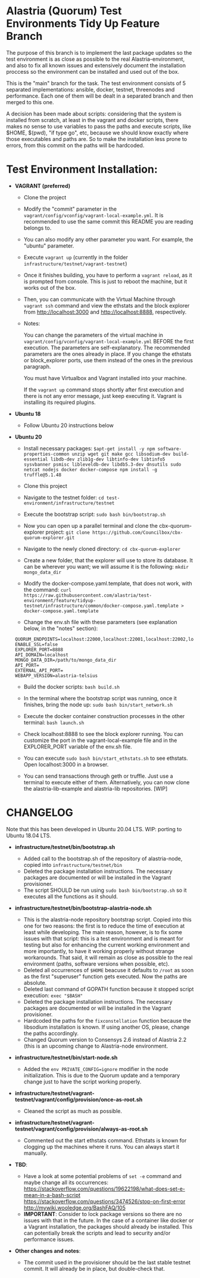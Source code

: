 # Alastria (Quorum) Test Environments Tidy Up Feature Branch

The purpose of this branch is to implement the last package updates so the test environment is as close as possible to the real Alastria-environment, and also to fix all known issues and extensively document the installation proccess so the environment can be installed and used out of the box.

This is the "main" branch for the task. The test environment consists of 5 separated implementations: ansible, docker, testnet, threenodes and performance. Each one of them will be dealt in a separated branch and then merged to this one.

A decision has been made about scripts: considering that the system is installed from scratch, at least in the vagrant and docker scripts, there makes no sense to use variables to pass the paths and execute scripts, like $HOME, $(pwd), "if type go", etc, because we should know exactly where those executables and paths are. So to make the installation less prone to errors, from this commit on the paths will be hardcoded.

# Test Environment Installation:

- **VAGRANT (preferred)**

  - Clone the project
  - Modify the "commit" parameter in the `vagrant/config/vconfig/vagrant-local-example.yml`. It is recommended to use the same commit this README you are reading belongs to.
  - You can also modify any other parameter you want. For example, the "ubuntu" parameter.
  - Execute `vagrant up` (currently in the folder `infrastructure/testnet/vagrant-testnet`)
  - Once it finishes building, you have to perform a `vagrant reload`, as it is prompted from console. This is just to reboot the machine, but it works out of the box.
  - Then, you can communicate with the Virtual Machine through `vagrant ssh` command and view the ethstats and the block explorer from [http://localhost:3000](http://localhost:3000) and [http://localhost:8888](http://localhost:8888), respectively.
  - Notes:

    You can change the parameters of the virtual machine in `vagrant/config/vconfig/vagrant-local-example.yml` BEFORE the first execution. The parameters are self-explanatory. The recommended parameters are the ones already in place. If you change the ethstats or block_explorer ports, use them instead of the ones in the previous paragraph.

    You must have Virtualbox and Vagrant installed into your machine.


    If the `vagrant up` command stops shortly after first execution and there is not any error message, just keep executing it. Vagrant is installing its required plugins.

    
- **Ubuntu 18**

  - Follow Ubuntu 20 instructions below

- **Ubuntu 20**

  - Install necessary packages: `$apt-get install -y npm software-properties-common unzip wget git make gcc libsodium-dev build-essential libdb-dev zlib1g-dev libtinfo-dev libtinfo5 sysvbanner psmisc libleveldb-dev libdb5.3-dev dnsutils sudo netcat nodejs docker docker-compose npm install -g truffle@5.1.48`

  - Clone this project

  - Navigate to the testnet folder: `cd test-environment/infrastructure/testnet`

  - Execute the bootstrap script: `sudo bash bin/bootstrap.sh`

  - Now you can open up a parallel terminal and clone the cbx-quorum-explorer project: `git clone https://github.com/Councilbox/cbx-quorum-explorer.git`

  - Navigate to the newly cloned directory: `cd cbx-quorum-explorer`

  - Create a new folder, that the explorer will use to store its database. It can be wherever you want; we will assume it is the following: `mkdir mongo_data_dir`

  - Modify the docker-compose.yaml.template, that does not work, with the command: `curl https://raw.githubusercontent.com/alastria/test-environment/feature/tidyup-testnet/infrastructure/common/docker-compose.yaml.template > docker-compose.yaml.template`

  - Change the env.sh file with these parameters (see explanation below, in the "notes" section):

  ```
  QUORUM_ENDPOINTS=localhost:22000,localhost:22001,localhost:22002,localhost:22003,localhost:22005
  ENABLE_SSL=false
  EXPLORER_PORT=8888
  API_DOMAIN=localhost
  MONGO_DATA_DIR=/path/to/mongo_data_dir
  API_PORT=
  EXTERNAL_API_PORT=
  WEBAPP_VERSION=alastria-telsius
  ```

  - Build the docker scripts: `bash build.sh`

  - In the terminal where the bootstrap script was running, once it finishes, bring the node up: `sudo bash bin/start_network.sh`

  - Execute the docker container construction processes in the other terminal: `bash launch.sh`

  - Check localhost:8888 to see the block explorer running. You can customize the port in the vagrant-local-example file and in the EXPLORER_PORT variable of the env.sh file.

  - You can execute `sudo bash bin/start_ethstats.sh` to see ethstats. Open localhost:3000 in a browser.

  - You can send transactions through geth or truffle. Just use a terminal to execute either of them. Alternatively, you can now clone the alastria-lib-example and alastria-lib repositories. [WIP]

  <!-- - Geth 1.9.5. Recommended procedure: -- IS INSTALLED ALONG QUORUM
    ```
    cd /usr/local
    git clone https://github.com/ethereum/go-ethereum.git
    PATH="$PATH:/usr/local/go-ethereum"
    cd go-ethereum
    git checkout v1.9.5
    make geth
    ``` -->


# CHANGELOG

Note that this has been developed in Ubuntu 20.04 LTS.
WIP: porting to Ubuntu 18.04 LTS.

- **infrastructure/testnet/bin/bootstrap.sh**

  - Added call to the bootstrap.sh of the repository of alastria-node, copied into `infrastructure/testnet/bin`
  - Deleted the package installation instructions. The necessary packages are documented or will be installed in the Vagrant provisioner.
  - The script SHOULD be run using `sudo bash bin/bootstrap.sh` so it executes all the functions as it should.


- **infrastructure/testnet/bin/bootstrap-alastria-node.sh**

  - This is the alastria-node repository bootstrap script. Copied into this one for two reasons: the first is to reduce the time of execution at least while developing. The main reason, however, is to fix some issues with that script: this is a test environment and is meant for testing but also for enhancing the current working environment and more importantly, to have it working properly without strange workarounds. That said, it will remain as close as possible to the real environment (paths, software versions when possible, etc).
  - Deleted all occurrences of `$HOME` beacuse it defaults to `/root` as soon as the first "superuser" function gets executed. Now the paths are absolute.
  - Deleted last command of GOPATH function because it stopped script execution: `exec "$BASH"`
  - Deleted the package installation instructions. The necessary packages are documented or will be installed in the Vagrant provisioner.
  - Hardcoded the paths for the `fixconstellation` function because the libsodium installation is known. If using another OS, please, change the paths accordingly.
  - Changed Quorum version to Consensys 2.6 instead of Alastria 2.2 (this is an upcoming change to Alastria-node environment.

- **infrastructure/testnet/bin/start-node.sh**

  - Added the `env PRIVATE_CONFIG=ignore` modifier in the node initialization. This is due to the Quorum update and a temporary change just to have the script working properly.


- **infrastructure/testnet/vagrant-testnet/vagrant/config/provision/once-as-root.sh**

  - Cleaned the script as much as possible.

- **infrastructure/testnet/vagrant-testnet/vagrant/config/provision/always-as-root.sh**

  - Commented out the start ethstats command. Ethstats is known for clogging up the machines where it runs. You can always start it manually.
  

- **TBD**:

  - Have a look at some potential problems of `set -e` command and maybe change all its occurrences:
    https://stackoverflow.com/questions/19622198/what-does-set-e-mean-in-a-bash-script
    https://stackoverflow.com/questions/3474526/stop-on-first-error
    http://mywiki.wooledge.org/BashFAQ/105
  - **IMPORTANT**: Consider to lock package versions so there are no issues with that in the future. In the case of a container like docker or a Vagrant installation, the packages should already be installed. This can potentially break the scripts and lead to security and/or performance issues.

- **Other changes and notes**:


  - The commit used in the provisioner should be the last stable testnet commit. It will already be in place, but double-check that.
